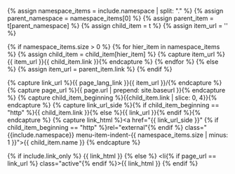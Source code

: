 {% assign namespace_items = include.namespace | split: "." %}
{% assign parent_namespace = namespace_items[0] %}
{% assign parent_item = t[parent_namespace] %}
{% assign child_item = t %}
{% assign item_url = '' %}

{% if namespace_items.size > 0 %}
  {% for hier_item in namespace_items %}
    {% assign child_item = child_item[hier_item] %}
    {% capture item_url %}{{ item_url }}{{ child_item.link }}{% endcapture %}
  {% endfor %}
{% else %}
  {% assign item_url = parent_item.link %}
{% endif %}

{% capture link_url %}{{ page_lang_link }}{{ item_url }}/{% endcapture %}
{% capture page_url %}{{ page.url | prepend: site.baseurl }}{% endcapture %}
{% capture child_item_beginning %}{{child_item.link | slice: 0, 4}}{% endcapture %}
{% capture link_url_side %}{% if child_item_beginning == "http" %}{{ child_item.link }}{% else %}{{ link_url }}{% endif %}{% endcapture %}
{% capture link_html %}<a href="{{ link_url_side }}" {% if child_item_beginning == "http" %}rel="external"{% endif %} class="{{include.namespace}} menu-item-indent-{{ namespace_items.size | minus: 1 }}">{{ child_item.name }} </a>{% endcapture %}

{% if include.link_only %}
  {{ link_html }}
{% else %}
  <li{% if page_url == link_url %} class="active"{% endif %}>{{ link_html }}</li>
{% endif %}

